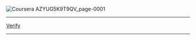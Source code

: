 ![Coursera AZYUG5K9T9QV_page-0001](https://user-images.githubusercontent.com/74421758/146309371-d0b7be2a-dc3c-4f0a-8e94-12f0453ddc88.jpg)

---

[Verify](https://www.coursera.org/account/accomplishments/verify/4Q2THW964QCC)

---
